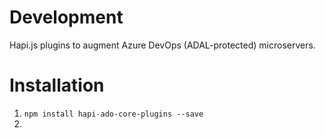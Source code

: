 # Development

Hapi.js plugins to augment Azure DevOps (ADAL-protected) microservers.

# Installation

1. `npm install hapi-ado-core-plugins --save`
2. 